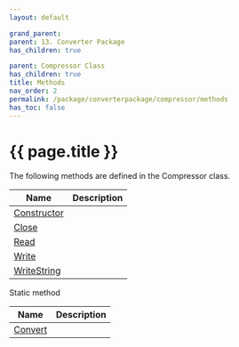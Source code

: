 ```yaml
---
layout: default

grand_parent: 
parent: 13. Converter Package
has_children: true

parent: Compressor Class
has_children: true
title: Methods
nav_order: 2
permalink: /package/converterpackage/compressor/methods
has_toc: false
---
```

# {{ page.title }}

The following methods are defined in the Compressor class.

|Name       | Description |
|----------	|-------------|
| [Constructor](/package/converterpackage/compressor/methods/constructor) |  |
| [Close](/package/converterpackage/compressor/methods/close) |  |
| [Read](/package/converterpackage/compressor/methods/read) |  |
| [Write](/package/converterpackage/compressor/methods/write) |  |
| [WriteString](/package/converterpackage/compressor/methods/writestring) |  |

Static method

|Name       | Description |
|----------	|-------------|
| [Convert](/package/converterpackage/compressor/methods/convert) |  |
